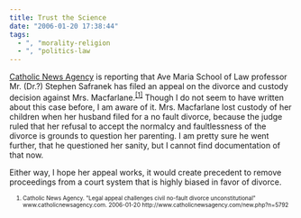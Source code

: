 ```yaml
---
title: Trust the Science
date: "2006-01-20 17:38:44"
tags:
  - ", "morality-religion
  - ", "politics-law
---
```


<p><a href="www.catholicnewsagency.com" title="Catholic News Agency">Catholic News Agency</a> is reporting that Ave Maria School of Law professor Mr. (Dr.?) Stephen Safranek has filed an appeal on the divorce and custody decision against Mrs. Macfarlane.<sup><a href="http://www.catholicnewsagency.com/new.php?n=5792" title="Legal appeal challenges civil no-fault divorce unconstitutional">[1]</a></sup> Though I do not seem to have written about this case before, I am aware of it.  Mrs. Macfarlane lost custody of her children when her husband filed for a no fault divorce, because the judge ruled that her refusal to accept the normalcy and faultlessness of the divorce is grounds to question her parenting.  I am pretty sure he went further, that he questioned her sanity, but I cannot find documentation of that now.</p>  <p>Either way, I hope her appeal works, it would create precedent to remove proceedings from a court system that is highly biased in favor of divorce.</p>  <ol><font size="-2"><li><font size="-2">Catholic News Agency.  "Legal appeal challenges civil no-fault divorce unconstitutional" www.catholicnewsagency.com. 2006-01-20 http://www.catholicnewsagency.com/new.php?n=5792 </font></li></font></ol>

